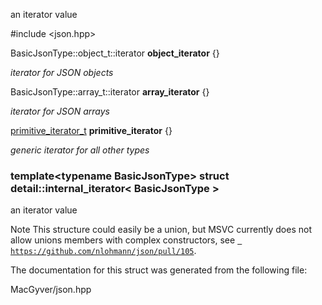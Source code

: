 <div id="structdetail_1_1internal__iterator">

</div>

<span id="structdetail_1_1internal__iterator"
label="structdetail_1_1internal__iterator"></span>

an iterator value

\#include $<$json.hpp$>$

<div class="DoxyCompactItemize">

<span id="structdetail_1_1internal__iterator_acf787101c4778e750cfdb0f44066a6ef"
label="structdetail_1_1internal__iterator_acf787101c4778e750cfdb0f44066a6ef"></span>
BasicJsonType::object_t::iterator **object_iterator** {}

<div class="DoxyCompactList">

*iterator for JSON objects*

</div>

<span id="structdetail_1_1internal__iterator_a2ad2dc9ea8bba2b50811e34f905350bd"
label="structdetail_1_1internal__iterator_a2ad2dc9ea8bba2b50811e34f905350bd"></span>
BasicJsonType::array_t::iterator **array_iterator** {}

<div class="DoxyCompactList">

*iterator for JSON arrays*

</div>

<span id="structdetail_1_1internal__iterator_a8bb8034d2d35fb129e0dd742ce024e44"
label="structdetail_1_1internal__iterator_a8bb8034d2d35fb129e0dd742ce024e44"></span>
[primitive_iterator_t](#classdetail_1_1primitive__iterator__t)
**primitive_iterator** {}

<div class="DoxyCompactList">

*generic iterator for all other types*

</div>

</div>

### template$<$typename BasicJsonType$>$ struct detail::internal_iterator$<$ BasicJsonType $>$

an iterator value

<div class="DoxyNote">

Note This structure could easily be a union, but MSVC currently does not
allow unions members with complex constructors, see
[` https://github.com/nlohmann/json/pull/105`](https://github.com/nlohmann/json/pull/105).

</div>

The documentation for this struct was generated from the following file:

<div class="DoxyCompactItemize">

MacGyver/json.hpp

</div>
